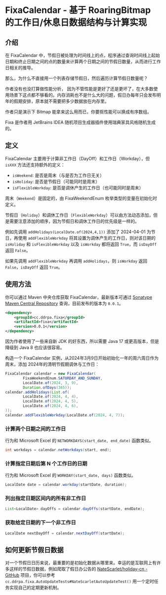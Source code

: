 # FixaCalendar - 基于 RoaringBitmap 的工作日/休息日数据结构与计算实现

## 介绍

在 FixaCalendar 中，节假日被处理为时间线上的点，程序通过查询时间线上起始日期和终止日期之间的点的数量来计算两个日期之间的节假日数量，从而进行工作日相关的推导。

那么，为什么不直接用一个列表存储节假日，然后遍历计算节假日数量呢？

作者没有也没打算做性能分析，
因为不管性能是更好了还是更坏了，在大多数使用场景下这点都不够看的。内存消耗也不是什么大的问题，假日办每年只会发布明年的假期安排，原本就不需要把多少数据放在内存里。

作者只是演示下 Bitmap 能拿来这么用而已，你要抠性能可以换成有序数组。

Fixa 是作者用 JetBrains IDEA 随机项目生成器插件使用瑞典家具风格随机生成的。

## 定义

FixaCalendar 主要用于计算非工作日（DayOff）和工作日（Workday），但 `isXXX` 方法还支持额外的定义：

- `isWeekend`: 是否是周末（与是否为工作日无关）
- `isHoliday`: 是否是节假日（可能同时是周末）
- `isFlexibleWorkday`: 是否是调休产生的工作日（也可能同时是周末）

周末（`Weekend`）是固定的，由 FixaWeekendEnum 枚举类型的变量在初始化时定义。

节假日（`Holiday`）和调休工作日（`FlexibleWorkday`）可以由方法动态添加，但是需要注意添加的顺序，因为节假日和调休工作日的优先级是一样的。

例如先调用 `addHolidays(LocalDate.of(2024,4,1))` 添加了 2024-04-01 为节日，再使用 `addFlexibleWorkday` 将其设置为调休产生的工作日，则对该日期的 `isHoliday` 和 `isFlexibleWorkday` 以及 `isWorkday` 都将返回 `True`，而 `isDayOff` 返回 `False`。

如果先调用 `addFlexibleWorkday` 再调用 `addHolidays`，则 `isWorkday` 返回 `False`，`isDayOff` 返回 `True`。

## 使用方法

你可以通过 Maven 中央仓库获取 FixaCalendar，最新版本可通过 [Sonatype Maven Central Repository](https://central.sonatype.com/artifact/cc.ddrpa.fixa/fixa) 查询，目前发布的版本为 `0.0.1`。

```xml
<dependency>
    <groupId>cc.ddrpa.fixa</groupId>
    <artifactId>fixa</artifactId>
    <version>0.0.1</version>
</dependency>
```

因为作者使用了一些来自新 JDK 的好东西，所以需要 Java 17 或更高版本，但是降级到 Java 8 也应该很容易。

构造一个 FixaCalendar 实例，从2024年3月9日开始初始化一年的周六周日作为周末，添加 2024年的清明节假期调休与工作日：

```java
FixaCalendar calendar = new FixaCalendar(
        FixaWeekendEnum.SATURDAY_AND_SUNDAY,
        LocalDate.of(2024, 3, 9),
        Duration.ofDays(365));
calendar.addHolidays(List.of(
        LocalDate.of(2024, 4, 4),
        LocalDate.of(2024, 4, 5),
        LocalDate.of(2024, 4, 6),
));
calendar.addFlexibleWorkday(LocalDate.of(2024, 4, 7));
```

### 计算两个日期之间的工作日

行为和 Microsoft Excel 的 `NETWORKDAYS(start_date, end_date)` 函数类似。

```java
int workdays = calendar.netWorkdays(start, end);
```

### 计算指定日期后第 N 个工作日的日期

行为和 Microsoft Excel 的 `WORKDAY(start_date, days)` 函数类似。

```java
LocalDate date = calendar.workday(startDate, duration);
```

### 列出指定日期区间内的所有非工作日

```java
List<LocalDate> dayOffs = calendar.dayOffs(startDate, endDate);
```

### 获取给定日期的下一个非工作日

```java
LocalDate nextDayOff = calendar.nextDayOff(startDate);
```

## 如何更新节假日数据

对一个节假日日历来说，最重要的是初始化数据从哪里来。幸运的是互联网上有许多这样的节假日数据，例如爬取了假日办公告的 [NateScarlet/holiday-cn - GitHub](https://github.com/NateScarlet/holiday-cn")  项目，你可以参考 `cc.ddrpa.fixa.AutoUpdateTests#NateScarletAutoUpdateTest()` 用一个定时任务实现自己的定期更新机制。
